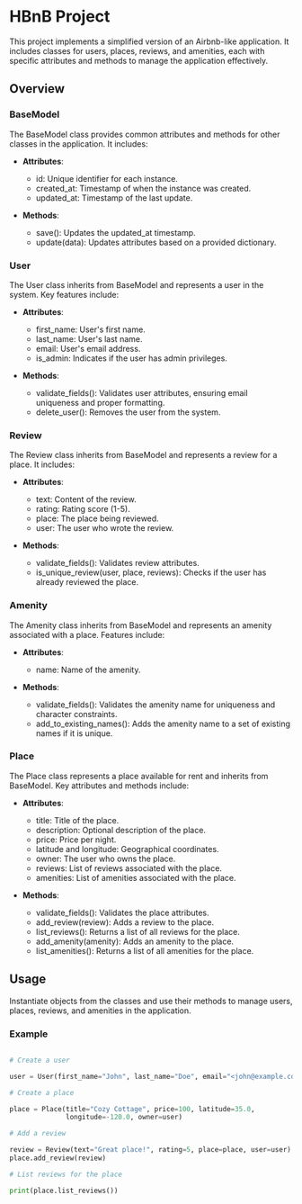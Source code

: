 # HBnB Project

This project implements a simplified version of an Airbnb-like application. It includes classes for users, places, reviews, and amenities, each with specific attributes and methods to manage the application effectively.

## Overview

### BaseModel

The BaseModel class provides common attributes and methods for other classes in the application. It includes:

- **Attributes**:
  - id: Unique identifier for each instance.
  - created_at: Timestamp of when the instance was created.
  - updated_at: Timestamp of the last update.

- **Methods**:
  - save(): Updates the updated_at timestamp.
  - update(data): Updates attributes based on a provided dictionary.

### User

The User class inherits from BaseModel and represents a user in the system. Key features include:

- **Attributes**:
  - first_name: User's first name.
  - last_name: User's last name.
  - email: User's email address.
  - is_admin: Indicates if the user has admin privileges.

- **Methods**:
  - validate_fields(): Validates user attributes, ensuring email uniqueness and proper formatting.
  - delete_user(): Removes the user from the system.

### Review

The Review class inherits from BaseModel and represents a review for a place. It includes:

- **Attributes**:
  - text: Content of the review.
  - rating: Rating score (1-5).
  - place: The place being reviewed.
  - user: The user who wrote the review.

- **Methods**:
  - validate_fields(): Validates review attributes.
  - is_unique_review(user, place, reviews): Checks if the user has already reviewed the place.

### Amenity

The Amenity class inherits from BaseModel and represents an amenity associated with a place. Features include:

- **Attributes**:
  - name: Name of the amenity.

- **Methods**:
  - validate_fields(): Validates the amenity name for uniqueness and character constraints.
  - add_to_existing_names(): Adds the amenity name to a set of existing names if it is unique.

### Place

The Place class represents a place available for rent and inherits from BaseModel. Key attributes and methods include:

- **Attributes**:
  - title: Title of the place.
  - description: Optional description of the place.
  - price: Price per night.
  - latitude and longitude: Geographical coordinates.
  - owner: The user who owns the place.
  - reviews: List of reviews associated with the place.
  - amenities: List of amenities associated with the place.

- **Methods**:
  - validate_fields(): Validates the place attributes.
  - add_review(review): Adds a review to the place.
  - list_reviews(): Returns a list of all reviews for the place.
  - add_amenity(amenity): Adds an amenity to the place.
  - list_amenities(): Returns a list of all amenities for the place.

## Usage

Instantiate objects from the classes and use their methods to manage users, places, reviews, and amenities in the application.

### Example

```python

# Create a user

user = User(first_name="John", last_name="Doe", email="<john@example.com>")

# Create a place

place = Place(title="Cozy Cottage", price=100, latitude=35.0,
              longitude=-120.0, owner=user)

# Add a review

review = Review(text="Great place!", rating=5, place=place, user=user)
place.add_review(review)

# List reviews for the place

print(place.list_reviews())
